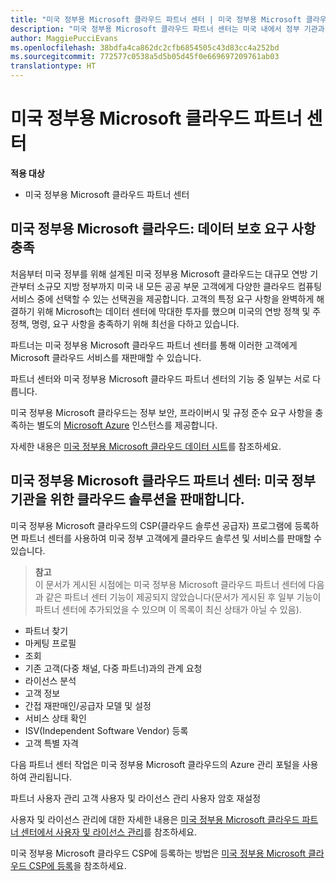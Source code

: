```yaml
---
title: "미국 정부용 Microsoft 클라우드 파트너 센터 | 미국 정부용 Microsoft 클라우드 파트너 센터"
description: "미국 정부용 Microsoft 클라우드 파트너 센터는 미국 내에서 정부 기관과 협력하는 고객에게 Microsoft 클라우드 솔루션을 제공하려는 Microsoft 파트너를 위한 비즈니스 포털입니다."
author: MaggiePucciEvans
ms.openlocfilehash: 38bdfa4ca862dc2cfb6854505c43d83cc4a252bd
ms.sourcegitcommit: 772577c0538a5d5b05d45f0e669697209761ab03
translationtype: HT
---
```

# <a name="partner-center-for-microsoft-cloud-for-us-government"></a>미국 정부용 Microsoft 클라우드 파트너 센터

**적용 대상**

-  미국 정부용 Microsoft 클라우드 파트너 센터

## <a name="microsoft-cloud-for-us-government-meeting-data-protection-requirements"></a>미국 정부용 Microsoft 클라우드: 데이터 보호 요구 사항 충족 

처음부터 미국 정부를 위해 설계된 미국 정부용 Microsoft 클라우드는 대규모 연방 기관부터 소규모 지방 정부까지 미국 내 모든 공공 부문 고객에게 다양한 클라우드 컴퓨팅 서비스 중에 선택할 수 있는 선택권을 제공합니다. 고객의 특정 요구 사항을 완벽하게 해결하기 위해 Microsoft는 데이터 센터에 막대한 투자를 했으며 미국의 연방 정책 및 주 정책, 명령, 요구 사항을 충족하기 위해 최선을 다하고 있습니다.

파트너는 미국 정부용 Microsoft 클라우드 파트너 센터를 통해 이러한 고객에게 Microsoft 클라우드 서비스를 재판매할 수 있습니다.

파트너 센터와 미국 정부용 Microsoft 클라우드 파트너 센터의 기능 중 일부는 서로 다릅니다.

미국 정부용 Microsoft 클라우드는 정부 보안, 프라이버시 및 규정 준수 요구 사항을 충족하는 별도의 [Microsoft Azure](https://azure.microsoft.com/en-us/overview/clouds/government/) 인스턴스를 제공합니다. 

자세한 내용은 [미국 정부용 Microsoft 클라우드 데이터 시트](http://download.microsoft.com/download/C/9/C/C9CA3002-DFC4-4ADA-841F-DF42AEC042FB/Microsoft_Azure_Government_Datasheet_EN_US.PDF)를 참조하세요.

## <a name="partner-center-for-microsoft-cloud-for-us-government-selling-cloud-solutions-for-united-states-government-entities"></a>미국 정부용 Microsoft 클라우드 파트너 센터: 미국 정부 기관을 위한 클라우드 솔루션을 판매합니다.

미국 정부용 Microsoft 클라우드의 CSP(클라우드 솔루션 공급자) 프로그램에 등록하면 파트너 센터를 사용하여 미국 정부 고객에게 클라우드 솔루션 및 서비스를 판매할 수 있습니다. 

>**참고**<br>
이 문서가 게시된 시점에는 미국 정부용 Microsoft 클라우드 파트너 센터에 다음과 같은 파트너 센터 기능이 제공되지 않았습니다(문서가 게시된 후 일부 기능이 파트너 센터에 추가되었을 수 있으며 이 목록이 최신 상태가 아닐 수 있음).

- 파트너 찾기
- 마케팅 프로필
- 조회
- 기존 고객(다중 채널, 다중 파트너)과의 관계 요청
- 라이선스 분석
- 고객 정보
- 간접 재판매인/공급자 모델 및 설정
- 서비스 상태 확인
- ISV(Independent Software Vendor) 등록
- 고객 특별 자격

다음 파트너 센터 작업은 미국 정부용 Microsoft 클라우드의 Azure 관리 포털을 사용하여 관리됩니다. 

파트너 사용자 관리 고객 사용자 및 라이선스 관리 사용자 암호 재설정

사용자 및 라이선스 관리에 대한 자세한 내용은 [미국 정부용 Microsoft 클라우드 파트너 센터에서 사용자 및 라이선스 관리](user-management-in-partner-center-for-microsoft-us-govt-cloud.md)를 참조하세요.

미국 정부용 Microsoft 클라우드 CSP에 등록하는 방법은 [미국 정부용 Microsoft 클라우드 CSP에 등록](enroll-in-csp-for-microsoft-us-govt-cloud.md)을 참조하세요.
